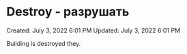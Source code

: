 # Destroy - разрушать

Created: July 3, 2022 6:01 PM
Updated: July 3, 2022 6:01 PM

Building is destroyed they.